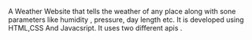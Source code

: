 A Weather Website that tells the weather of any place along with sone parameters like humidity , pressure, day length etc. It is developed using HTML,CSS And Javacsript. It uses two different apis .
